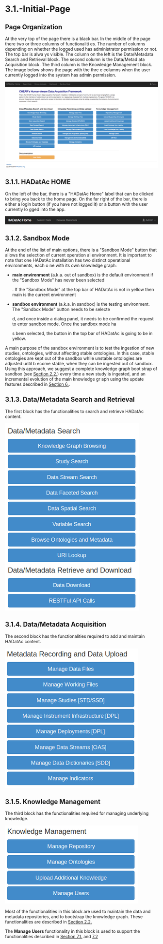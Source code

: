 # 3.1.-Initial-Page

## Page Organization

At the very top of the page there is a black bar. In the middle of the page there two or three columns of functionaliti es. The number of columns depending on whether the logged used has administrator permission or not. The top bar is alwa ys visible. The column on the left is the Data/Metadata Search and Retrieval block. The second column is the Data/Metad ata Acquisition block. The third column is the Knowledge Management block. The image below shows the page with the thre e columns when the user currently logged into the system has admin permission.

![](https://raw.githubusercontent.com/paulopinheiro1234/hadatac-screenshots/master/Sec3/home-page.png)

## 3.1.1. HADatAc HOME

On the left of the bar, there is a "HADatAc Home" label that can be clicked to bring you back to the home page. On the far right of the bar, there is either a login button \(if you have not logged it\) or a button with the user currently lo gged into the app.

![](https://raw.githubusercontent.com/paulopinheiro1234/hadatac-screenshots/master/Sec3/top-bar.png)

## 3.1.2. Sandbox Mode

At the end of the list of main options, there is a "Sandbox Mode" button that allows the selection of current operation al environment. It is important to note that one HADatAc installation has two distinct operational environments, each o ne with its own knowledge graph:

* **main environment** \(a.k.a. out of sandbox\) is the default environment if the "Sandbox Mode" has never been selected

  . If the "Sandbox Mode" at the top bar of HADatAc is not in yellow then main is the current environment

* **sandbox environment** \(a.k.a. in sandbox\) is the testing environment. The "Sandbox Mode" button needs to be selecte

  d, and once inside a dialog panel, it needs to be confirmed the request to enter sandbox mode. Once the sandbox mode ha

  s been selected, the button in the top bar of HADatAc is going to be in yellow.

A main purpose of the sandbox environment is to test the ingestion of new studies, ontologies, without affecting stable ontologies. In this case, stable ontologies are kept out of the sandbox while unstable ontologies are adjusted until b ecome stable, when they can be ingested out of sandbox. Using this approach, we suggest a complete knowledge graph boot strap of sandbox \(see [Section 2.2.](https://github.com/paulopinheiro1234/hadatac/wiki/2.2.-Knowledge-Graph-Bootstrap#2%2022-bootstrap-without-labkey)\) every time a new study is ingested, and an incremental evolution of the main knowledge gr aph using the update features described in [Section 6.](https://github.com/paulopinheiro1234/hadatac/wiki/6.-Content-Ev%20olution).

## 3.1.3. Data/Metadata Search and Retrieval

The first block has the functionalities to search and retrieve HADatAc content.

![](https://raw.githubusercontent.com/paulopinheiro1234/hadatac-screenshots/master/Sec3/MainSearchColumn.png)

## 3.1.4. Data/Metadata Acquisition

The second block has the functionalities required to add and maintain HADatAc content.

![](https://raw.githubusercontent.com/paulopinheiro1234/hadatac-screenshots/master/Sec3/MainInputColumn.png)

## 3.1.5. Knowledge Management

The third block has the functionalities required for managing underlying knowledge.

![](https://raw.githubusercontent.com/paulopinheiro1234/hadatac-screenshots/master/Sec3/MainKnowledgeColumn.png)

Most of the functionalities in this block are used to maintain the data and metadata repositories, and to bootstrap the knowledge graph. These functionalities are described in [Section 2.2.](https://github.com/paulopinheiro1234/hadatac/wi%20ki/2.2.-Knowledge-Graph-Bootstrap)

The **Manage Users** functionality in this block is used to support the functionalities described in [Section 7.1.](https://github.com/marci-pires/WikiHadatac/tree/8ed14014cae535520c897ca358a7a90322615544/htt%20ps:/github.com/paulopinheiro1234/hadatac/wiki/7.1.-Access-Network) and [7.2](https://github.com/paulopinheiro1234/hada%20tac/wiki/7.2.-User-Status,-Categories-and-Access-Permissions)

